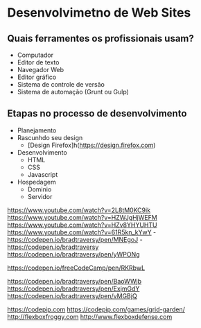 # Desenvolvimetno de Web Sites

## Quais ferramentes os profissionais usam?

- Computador
- Editor de texto
- Navegador Web
- Editor gráfico
- Sistema de controle de versão
- Sistema de automação (Grunt ou Gulp)

## Etapas no processo de desenvolvimento

- Planejamento
- Rascunhdo seu design
  - [Design Firefox]h(https://design.firefox.com)
- Desenvolvimento
  - HTML
  - CSS
  - Javascript
- Hospedagem
  - Dominio
  - Servidor




https://www.youtube.com/watch?v=2L8tM0KC9ik
https://www.youtube.com/watch?v=HZWJgHjWEFM
https://www.youtube.com/watch?v=HZv8YHYUHTU
https://www.youtube.com/watch?v=61R5kn_kYwY - https://codepen.io/bradtraversy/pen/MNEgoJ - https://codepen.io/bradtraversy
https://codepen.io/bradtraversy/pen/yWPONg


https://codepen.io/freeCodeCamp/pen/RKRbwL

https://codepen.io/bradtraversy/pen/BaoWWjb
https://codepen.io/bradtraversy/pen/ExjmGdY
https://codepen.io/bradtraversy/pen/vMGBjQ


https://codepip.com
https://codepip.com/games/grid-garden/
http://flexboxfroggy.com
http://www.flexboxdefense.com